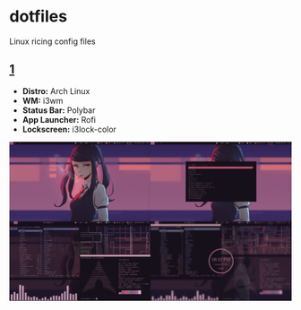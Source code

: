 # dotfiles
Linux ricing config files

## [1](1/)
- **Distro:** Arch Linux
- **WM:** i3wm
- **Status Bar:** Polybar
- **App Launcher:** Rofi
- **Lockscreen:** i3lock-color

![screenshot](https://github.com/tanishkushwaha/dotfiles/blob/master/1/screenshots/1.png)
